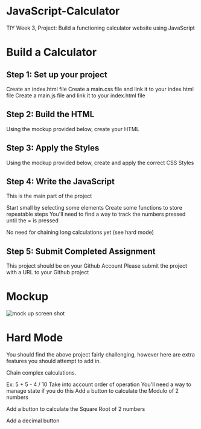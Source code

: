 # JavaScript-Calculator
TIY Week 3, Project: Build a functioning calculator website using JavaScript

# Build a Calculator

## Step 1: Set up your project
Create an index.html file
Create a main.css file and link it to your index.html file
Create a main.js file and link it to your index.html file

## Step 2: Build the HTML
Using the mockup provided below, create your HTML

## Step 3: Apply the Styles
Using the mockup provided below, create and apply the correct CSS Styles

## Step 4: Write the JavaScript
This is the main part of the project

Start small by selecting some elements
Create some functions to store repeatable steps
You'll need to find a way to track the numbers pressed until the = is pressed

No need for chaining long calculations yet (see hard mode)

## Step 5: Submit Completed Assignment
This project should be on your Github Account
Please submit the project with a URL to your Github project

# Mockup
![mock up screen shot](https://github.com/carlotapearl/JavaScript-Calculator/blob/master/CalculatorMockUp.png)

# Hard Mode
You should find the above project fairly challenging, however here are extra features you should attempt to add in.

Chain complex calculations.

Ex: 5 + 5 - 4 / 10
Take into account order of operation
You'll need a way to manage state if you do this
Add a button to calculate the Modulo of 2 numbers

Add a button to calculate the Square Root of 2 numbers

Add a decimal button
